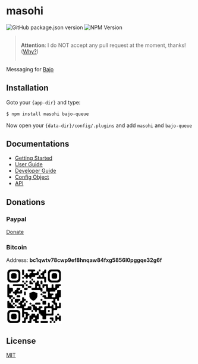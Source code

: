 # masohi

![GitHub package.json version](https://img.shields.io/github/package-json/v/ardhi/masohi) ![NPM Version](https://img.shields.io/npm/v/masohi)

> <br />**Attention**: I do NOT accept any pull request at the moment, thanks! ([Why?](tutorial/00-welcome.md#contribution))<br /><br />

Messaging for [Bajo](https://github.com/ardhi/bajo)

## Installation

Goto your ```{app-dir}``` and type:

```bash
$ npm install masohi bajo-queue
```

Now open your ```{data-dir}/config/.plugins``` and add ```masohi``` and ```bajo-queue```

## Documentations

- [Getting Started](tutorial/01-getting-started.md)
- [User Guide](tutorial/02-user-guide.md)
- [Developer Guide](tutorial/03-dev-guide.md)
- [Config Object](tutorial/04-config.md)
- [API](https://ardhi.github.io/masohi)

## Donations

### Paypal

[Donate](https://www.paypal.com/ncp/payment/EWLERL7SCUU64)

### Bitcoin

Address: **bc1qwtv78cwp9ef8hnqaw84fxg5856l0pggqe32g6f**
<p><img alt="bc1qwtv78cwp9ef8hnqaw84fxg5856l0pggqe32g6f" src="docs-static/bitcoin.jpeg" width="150" height="150" /></p>

## License

[MIT](LICENSE)
